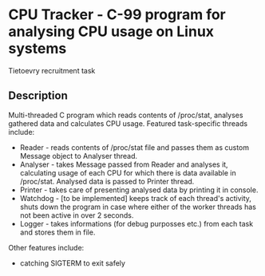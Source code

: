 # CPU Tracker - C-99 program for analysing CPU usage on Linux systems
Tietoevry recruitment task

## Description
Multi-threaded C program which reads contents of /proc/stat, analyses gathered data and calculates CPU usage.
Featured task-specific threads include:
* Reader - reads contents of /proc/stat file and passes them as custom Message object to Analyser thread.
* Analyser - takes Message passed from Reader and analyses it, calculating usage of each CPU for which there is data available in /proc/stat. Analysed data is passed to Printer thread.
* Printer - takes care of presenting analysed data by printing it in console.
* Watchdog - [to be implemented] keeps track of each thread's activity, shuts down the program in case where either of the worker threads has not been active in over 2 seconds.
* Logger - takes informations (for debug purposses etc.) from each task and stores them in file.

Other features include:
* catching SIGTERM to exit safely
